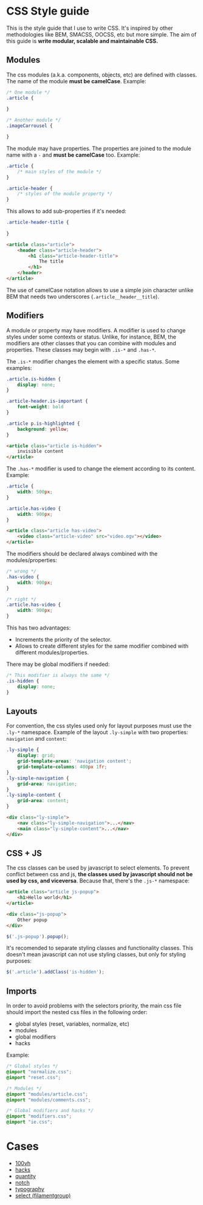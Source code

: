 # CSS Style guide

This is the style guide that I use to write CSS. It's inspired by other methodologies like BEM, SMACSS, OOCSS, etc but more simple. The aim of this guide is **write modular, scalable and maintainable CSS.**

## Modules

The css modules (a.k.a. components, objects, etc) are defined with classes. The name of the module **must be camelCase**. Example:

```css
/* One module */
.article {
    
}

/* Another module */
.imageCarrousel {

}
```

The module may have properties. The properties are joined to the module name with a `-` and **must be camelCase** too. Example:

```css
.article {
    /* main styles of the module */
}

.article-header {
    /* styles of the module property */
}
```

This allows to add sub-properties if it's needed:

```css
.article-header-title {
    
}
```

```html
<article class="article">
    <header class="article-header">
        <h1 class="article-header-title">
            The title
        </h1>
    </header>
</article>
```

The use of camelCase notation allows to use a simple join character unlike BEM that needs two underscores (`.article__header__title`).

## Modifiers

A module or property may have modifiers. A modifier is used to change styles under some contexts or status. Unlike, for instance, BEM, the modifiers are other classes that you can combine with modules and properties. These classes may begin with `.is-*` and `.has-*`.

The `.is-*` modifier changes the element with a specific status. Some examples:

```css
.article.is-hidden {
    display: none;
}

.article-header.is-important {
    font-weight: bold
}

.article p.is-highlighted {
    background: yellow;
}
```

```html
<article class="article is-hidden">
    invisible content
</article>
```

The `.has-*` modifier is used to change the element according to its content. Example:

```css
.article {
    width: 500px;
}

.article.has-video {
    width: 900px;
}
```

```html
<article class="article has-video">
    <video class="article-video" src="video.ogv"></video>
</article>
```

The modifiers should be declared always combined with the modules/properties:

```css
/* wrong */
.has-video {
    width: 900px;
}

/* right */
.article.has-video {
    width: 900px;
}
```

This has two advantages:

* Increments the priority of the selector.
* Allows to create different styles for the same modifier combined with different modules/properties.

There may be global modifiers if needed:

```css
/* This modifier is always the same */
.is-hidden {
    display: none;
}
```

## Layouts

For convention, the css styles used only for layout purposes must use the `.ly-*` namespace.
Example of the layout `.ly-simple` with two properties: `navigation` and `content`:

```css
.ly-simple {
    display: grid;
    grid-template-areas: 'navigation content';
    grid-template-columns: 400px 1fr;
}
.ly-simple-navigation {
    grid-area: navigation;
}
.ly-simple-content {
    grid-area: content;
}
```

```html
<div class="ly-simple">
    <nav class="ly-simple-navigation">...</nav>
    <main class="ly-simple-content">...</nav>
</div>
```

## CSS + JS

The css classes can be used by javascript to select elements. To prevent conflict between css and js, **the classes used by javascript should not be used by css, and viceversa**. Because that, there's the `.js-*` namespace:

```html
<article class="article js-popup">
    <h1>Hello world</h1>
</article>

<div class="js-popup">
    Other popup
</div>
```

```js
$('.js-popup').popup();
```

It's recomended to separate styling classes and functionality classes. This doesn't mean javascript can not use styling classes, but only for styling purposes:

```js
$('.article').addClass('is-hidden');
```

## Imports

In order to avoid problems with the selectors priority, the main css file should import the nested css files in the following order:

* global styles (reset, variables, normalize, etc)
* modules
* global modifiers
* hacks

Example:

```css
/* Global styles */
@import "normalize.css";
@import "reset.css";

/* Modules */
@import "modules/article.css";
@import "modules/comments.css";

/* Global modifiers and hacks */
@import "modifiers.css";
@import "ie.css";
```

# Cases

* [100vh](cases/100vh)
* [hacks](cases/hacks)
* [quantity](cases/quantity)
* [notch](cases/notch)
* [typography](cases/typography)
* [select (filamentgroup)](https://github.com/filamentgroup/select-css)
